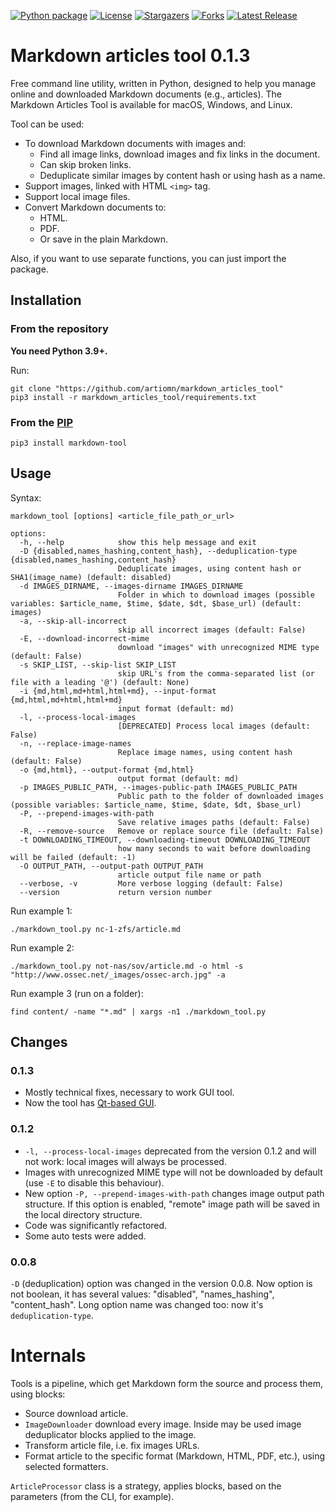 [![Python package](https://github.com/artiomn/markdown_images_downloader/workflows/Python%20package/badge.svg)](https://github.com/artiomn/markdown_articles_tool/actions/)
[![License](https://img.shields.io/badge/license-MIT-brightgreen.svg)](https://opensource.org/licenses/MIT)
[![Stargazers](https://img.shields.io/github/stars/artiomn/markdown_images_downloader.svg)](https://github.com/artiomn/markdown_images_downloader/stargazers)
[![Forks](https://img.shields.io/github/forks/artiomn/markdown_images_downloader.svg)](https://github.com/artiomn/markdown_images_downloader/network/members)
[![Latest Release](https://img.shields.io/github/v/release/artiomn/markdown_images_downloader.svg)](https://github.com/artiomn/markdown_images_downloader/releases)


# Markdown articles tool 0.1.3

Free command line utility, written in Python, designed to help you manage online and downloaded Markdown documents (e.g., articles).
The Markdown Articles Tool is available for macOS, Windows, and Linux.

Tool can be used:

- To download Markdown documents with images and:
  * Find all image links, download images and fix links in the document.
  * Can skip broken links.
  * Deduplicate similar images by content hash or using hash as a name.
- Support images, linked with HTML `<img>` tag.
- Support local image files.
- Convert Markdown documents to:
  * HTML.
  * PDF.
  * Or save in the plain Markdown.

Also, if you want to use separate functions, you can just import the package.


## Installation

### From the repository

**You need Python 3.9+.**

Run:

```
git clone "https://github.com/artiomn/markdown_articles_tool"
pip3 install -r markdown_articles_tool/requirements.txt
```

### From the [PIP](https://pypi.org/project/markdown-tool/)

```
pip3 install markdown-tool
```


## Usage

Syntax:

```
markdown_tool [options] <article_file_path_or_url>

options:
  -h, --help            show this help message and exit
  -D {disabled,names_hashing,content_hash}, --deduplication-type {disabled,names_hashing,content_hash}
                        Deduplicate images, using content hash or SHA1(image_name) (default: disabled)
  -d IMAGES_DIRNAME, --images-dirname IMAGES_DIRNAME
                        Folder in which to download images (possible variables: $article_name, $time, $date, $dt, $base_url) (default: images)
  -a, --skip-all-incorrect
                        skip all incorrect images (default: False)
  -E, --download-incorrect-mime
                        download "images" with unrecognized MIME type (default: False)
  -s SKIP_LIST, --skip-list SKIP_LIST
                        skip URL's from the comma-separated list (or file with a leading '@') (default: None)
  -i {md,html,md+html,html+md}, --input-format {md,html,md+html,html+md}
                        input format (default: md)
  -l, --process-local-images
                        [DEPRECATED] Process local images (default: False)
  -n, --replace-image-names
                        Replace image names, using content hash (default: False)
  -o {md,html}, --output-format {md,html}
                        output format (default: md)
  -p IMAGES_PUBLIC_PATH, --images-public-path IMAGES_PUBLIC_PATH
                        Public path to the folder of downloaded images (possible variables: $article_name, $time, $date, $dt, $base_url)
  -P, --prepend-images-with-path
                        Save relative images paths (default: False)
  -R, --remove-source   Remove or replace source file (default: False)
  -t DOWNLOADING_TIMEOUT, --downloading-timeout DOWNLOADING_TIMEOUT
                        how many seconds to wait before downloading will be failed (default: -1)
  -O OUTPUT_PATH, --output-path OUTPUT_PATH
                        article output file name or path
  --verbose, -v         More verbose logging (default: False)
  --version             return version number
```

Run example 1:

```
./markdown_tool.py nc-1-zfs/article.md
```

Run example 2:

```
./markdown_tool.py not-nas/sov/article.md -o html -s "http://www.ossec.net/_images/ossec-arch.jpg" -a
```

Run example 3 (run on a folder):

```
find content/ -name "*.md" | xargs -n1 ./markdown_tool.py
```


## Changes

### 0.1.3

- Mostly technical fixes, necessary to work GUI tool.
- Now the tool has [Qt-based GUI](https://github.com/artiomn/mat_gui).


### 0.1.2

- `-l, --process-local-images` deprecated from the version 0.1.2 and will not work: local images will always be processed.
- Images with unrecognized MIME type will not be downloaded by default (use `-E` to disable this behaviour).
- New option `-P, --prepend-images-with-path` changes image output path structure. If this option is enabled,
  "remote" image path will be saved in the local directory structure.
- Code was significantly refactored.
- Some auto tests were added.


### 0.0.8

`-D` (deduplication) option was changed in the version 0.0.8. Now option is not boolean, it has several values: "disabled", "names_hashing", "content_hash".
  Long option name was changed too: now it's `deduplication-type`.


# Internals

Tools is a pipeline, which get Markdown form the source and process them, using blocks:

- Source download article.
- `ImageDownloader` download every image.
  Inside may be used image deduplicator blocks applied to the image.
- Transform article file, i.e. fix images URLs.
- Format article to the specific format (Markdown, HTML, PDF, etc.), using selected formatters.

`ArticleProcessor` class is a strategy, applies blocks, based on the parameters (from the CLI, for example).
